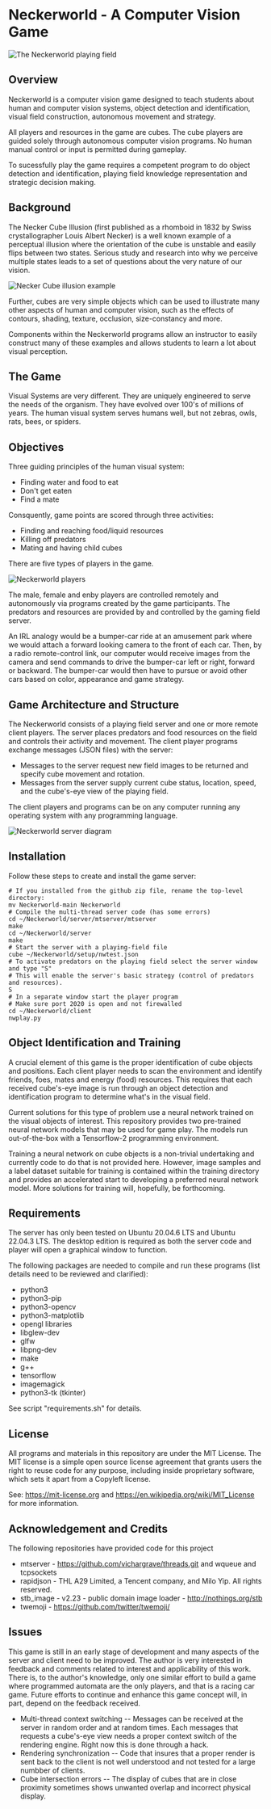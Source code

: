 # Neckerworld - A Computer Vision Game

![The Neckerworld playing field](images/Neckerworld-Game.png)

## Overview

Neckerworld is a computer vision game designed to teach students about human and computer vision systems, object detection and identification, visual field construction, autonomous movement and strategy.

All players and resources in the game are cubes.
The cube players are guided solely through autonomous computer vision programs.
No human manual control or input is permitted during gameplay.

To sucessfully play the game requires a competent program to do object detection and identification, playing field knowledge representation and strategic decision making.

## Background

The Necker Cube Illusion (first published as a rhomboid in 1832 by Swiss crystallographer Louis Albert Necker) is a well known example of a perceptual illusion where the orientation of the cube is unstable and easily flips between two states.
Serious study and research into why we perceive multiple states leads to a set of questions about the very nature of our vision.

![Necker Cube illusion example](images/Necker-Cube-Illusion-300x300.png)

Further, cubes are very simple objects which can be used to illustrate many other aspects of human and computer vision, such as the effects of contours, shading, texture, occlusion, size-constancy and more.

Components within the Neckerworld programs allow an instructor to easily construct many of these examples and allows students to learn a lot about visual perception.

## The Game

Visual Systems are very different.
They are uniquely engineered to serve the needs of the organism.
They have evolved over 100's of millions of years.
The human visual system serves humans well, but not zebras, owls, rats, bees, or spiders.

## Objectives

Three guiding principles of the human visual system:
* Finding water and food to eat
* Don't get eaten
* Find a mate

Consquently, game points are scored through three activities:
* Finding and reaching food/liquid resources
* Killing off predators
* Mating and having child cubes

There are five types of players in the game.

![Neckerworld players](images/Neckerworld-players.png)

The male, female and enby players are controlled remotely and autonomously via programs created by the game participants.
The predators and resources are provided by and controlled by the gaming field server.

An IRL analogy would be a bumper-car ride at an amusement park where we would attach a forward looking camera to the front of each car.
Then, by a radio remote-control link, our computer would receive images from the camera and send commands to drive the bumper-car left or right, forward or backward.
The bumper-car would then have to pursue or avoid other cars based on color, appearance and game strategy.

## Game Architecture and Structure

The Neckerworld consists of a playing field server and one or more remote client players.
The server places predators and food resources on the field and controls their activity and movement.
The client player programs exchange messages (JSON files) with the server:
* Messages to the server request new field images to be returned and specify cube movement and rotation.
* Messages from the server supply current cube status, location, speed, and the cube's-eye view of the playing field.

The client players and programs can be on any computer running any operating system with any programming language.

![Neckerworld server diagram](images/Neckerworld-server.png)

## Installation

Follow these steps to create and install the game server:
```
# If you installed from the github zip file, rename the top-level directory:
mv Neckerworld-main Neckerworld
# Compile the multi-thread server code (has some errors)
cd ~/Neckerworld/server/mtserver/mtserver
make
cd ~/Neckerworld/server
make
# Start the server with a playing-field file
cube ~/Neckerworld/setup/nwtest.json
# To activate predators	on the playing field select the	server window and type "S"
# This will enable the server's basic strategy (control of predators and resources).
S
# In a separate window start the player program
# Make sure port 2020 is open and not firewalled
cd ~/Neckerworld/client
nwplay.py

```

## Object Identification and Training

A crucial element of this game is the proper identification of cube objects and positions.
Each client player needs to scan the environment and identify friends, foes, mates and energy (food) resources.
This requires that each received cube's-eye image is run through an object detection and identification program to determine what's in the visual field.

Current solutions for this type of problem use a neural network trained on the visual objects of interest.
This repository provides two pre-trained neural network models that may be used for game play.
The models run out-of-the-box with a Tensorflow-2 programming environment.

Training a neural network on cube objects is a non-trivial undertaking and currently code to do that is not provided here.
However, image samples and a label dataset suitable for training is contained within the training directory and provides an accelerated start to developing a preferred neural network model.
More solutions for training will, hopefully, be forthcoming.

## Requirements

The server has only been tested on Ubuntu 20.04.6 LTS and Ubuntu 22.04.3 LTS. The desktop edition is required as both the server code and player will open a graphical window to function. 

The following packages are needed to compile and run these programs (list details need to be reviewed and clarified):
* python3
* python3-pip
* python3-opencv
* python3-matplotlib
* opengl libraries
* libglew-dev
* glfw
* libpng-dev
* make
* g++
* tensorflow
* imagemagick
* python3-tk (tkinter)

See script "requirements.sh" for details.

## License

All programs and materials in this repository are under the MIT License.
The MIT license is a simple open source license agreement that grants users the right to reuse code for any purpose, including inside proprietary software, which sets it apart from a Copyleft license.

See: https://mit-license.org and https://en.wikipedia.org/wiki/MIT_License for more information.

## Acknowledgement and Credits

The following repositories have provided code for this project
* mtserver - https://github.com/vichargrave/threads.git and wqueue and tcpsockets
* rapidjson - THL A29 Limited, a Tencent company, and Milo Yip. All rights reserved.
* stb_image - v2.23 - public domain image loader - http://nothings.org/stb
* twemoji - https://github.com/twitter/twemoji/

## Issues

This game is still in an early stage of development and many aspects of the server and client need to be improved.
The author is very interested in feedback and comments related to interest and applicability of this work.
There is, to the author's knowledge, only one similar effort to build a game where programmed automata are the only players, and that is a racing car game.
Future efforts to continue and enhance this game concept will, in part, depend on the feedback received.

* Multi-thread context switching -- Messages can be received at the server in random order and at random times. Each messages that requests a cube's-eye view needs a proper context switch of the rendering engine. Right now this is done through a hack.
* Rendering synchronization -- Code that insures that a proper render is sent back to the client is not well understood and not tested for a large numbber of clients.
* Cube intersection errors -- The display of cubes that are in close proximity sometimes shows unwanted overlap and incorrect physical display.
